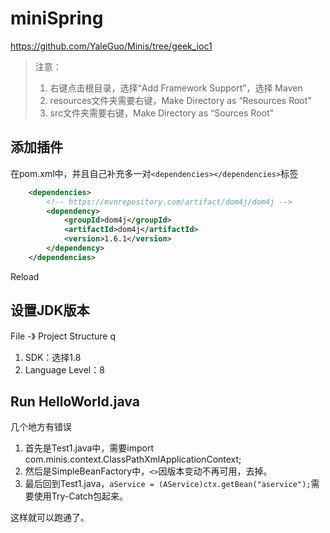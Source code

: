 # miniSpring

https://github.com/YaleGuo/Minis/tree/geek_ioc1

> 注意：
> 1. 右键点击根目录，选择“Add Framework Support”，选择 Maven
> 2. resources文件夹需要右键，Make Directory as “Resources Root”
> 3. src文件夹需要右键，Make Directory as “Sources Root”


## 添加插件

在pom.xml中，并且自己补充多一对`<dependencies></dependencies>`标签

```XML
    <dependencies>
        <!-- https://mvnrepository.com/artifact/dom4j/dom4j -->
        <dependency>
            <groupId>dom4j</groupId>
            <artifactId>dom4j</artifactId>
            <version>1.6.1</version>
        </dependency>
    </dependencies>
```
Reload

## 设置JDK版本

File -》 Project Structure
q
1. SDK：选择1.8
2. Language Level：8

## Run HelloWorld.java

几个地方有错误

1. 首先是Test1.java中，需要import com.minis.context.ClassPathXmlApplicationContext; 
2. 然后是SimpleBeanFactory中，`<>`因版本变动不再可用，去掉。
3. 最后回到Test1.java，`aService = (AService)ctx.getBean("aservice");`需要使用Try-Catch包起来。

这样就可以跑通了。

